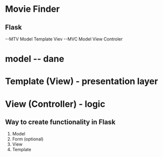 # Movie Finder

## Flask
--MTV Model Template Viev
--MVC  Model View Controler

# model -- dane 
# Template (View) - presentation layer
# View (Controller) - logic 


## Way to create functionality in Flask
1. Model
2. Form (optional)
3. View
4. Template